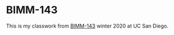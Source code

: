 # BIMM-143

This is my classwork from [BIMM-143](https://bioboot.github.io/bimm143_W20/) winter 2020 at UC San Diego.